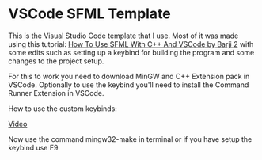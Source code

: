 # VSCode SFML Template

This is the Visual Studio Code template that I use. Most of it was made using this tutorial:
[How To Use SFML With C++ And VSCode by Barji 2](https://www.youtube.com/watch?v=ttYspMwzV8w)
with some edits such as setting up a keybind for building the program and some changes to the project setup.

For this to work you need to download MinGW and C++ Extension pack in VSCode. Optionally to use the keybind you'll need to install the Command Runner Extension in VSCode.

How to use the custom keybinds:

[Video](https://www.youtube.com/watch?v=VCgRzknFoeM)

Now use the command mingw32-make in terminal or if you have setup the keybind use F9